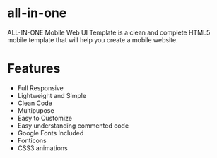 # all-in-one
ALL-IN-ONE Mobile Web UI Template is a clean and complete HTML5 mobile template that will help you create a mobile website.

# Features

- Full Responsive <br>
- Lightweight and Simple <br>
- Clean Code <br>
- Multipupose <br>
- Easy to Customize <br>
- Easy understanding commented code <br>
- Google Fonts Included <br>
- Fonticons <br>
- CSS3 animations 
